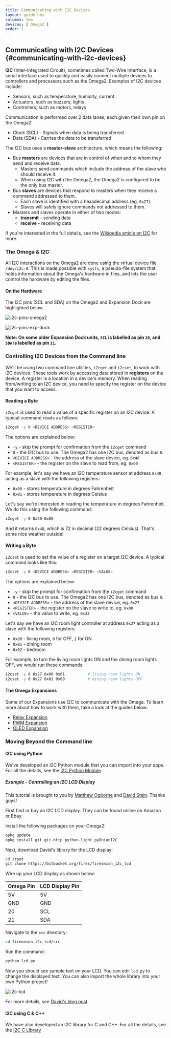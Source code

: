```yaml
---
title: Communicating with I2C Devices
layout: guide.hbs
columns: two
devices: [ Omega2 ]
order: 1
---
```


## Communicating with I2C Devices {#communicating-with-i2c-devices}

<!-- // brief description of I2C (sometimes called TWI - two wire interface):
//  - has a master-slave architecture (many slaves, one master)
//    - Omega is configured to be the bus master
//    - each slave is identified with an address: sending a command to 0x27 will only be read by the device who's address is 0x27, other devices on the bus will ignore it
//    - great for having a bunch of different devices connected to the Omega (sensors, controllers, etc)
//  - based on using two lanes: one for clock(SCL) and one for data(SDA)
//    - read up about this but I think it generally works like this: the master generates the clock and then sends data on the data lane, or the master generates the clock and then requests data on the data lane, the device responds by driving the data lane -->

**I2C** (Inter-Integrated Circuit), sometimes called Two-Wire Interface, is a serial interface used to quickly and easily connect multiple devices to controllers and processors such as the Omega2. Examples of I2C devices include:

* Sensors, such as temperature, humidity, current
* Actuators, such as buzzers, lights
* Controllers, such as motors, relays

Communication is performed over 2 data lanes, each given their own pin on the Omega2:

* Clock (SCL) - Signals when data is being transferred
* Data (SDA) - Carries the data to be transferred

The I2C bus uses a **master-slave** architecture, which means the following:

* Bus **masters** are devices that are in control of when and to whom they send and receive data.
    * Masters send commands which include the address of the slave who should receive it.
    * When using I2C with the Omega2, the Omega2 is configured to be the only bus master.
* Bus **slaves** are devices that respond to masters when they receive a command addressed to them.
    * Each slave is identified with a hexadecimal address (eg. `0x27`).
    * Slaves will safely ignore commands not addressed to them.
* Masters and slaves operate in either of two modes:
    * **transmit** - sending data
    * **receive** - receiving data

If you're interested in the full details, see the [Wikipedia article on I2C](https://en.wikipedia.org/wiki/I%C2%B2C) for more.

### The Omega & I2C

<!-- // all i2c interactions on the omega are done using the sysfs /dev/i2c-0 file, everything mentioned in this article uses this sysfs file to communicate with the hardware I2C controller (useful background knowledge) -->

All I2C interactions on the Omega2 are done using the virtual device file `/dev/i2c-0`. This is made possible with `sysfs`, a pseudo-file system that holds information about the Omega's hardware in files, and lets the user control the hardware by editing the files.

#### On the Hardware

The I2C pins (SCL and SDA) on the Omega2 and Expansion Dock are highlighted below.

![i2c-pins-omega2](https://raw.githubusercontent.com/OnionIoT/Onion-Docs/master/Omega2/Documentation/Doing-Stuff/img/i2c-pins-omega2.jpg)

![i2c-pins-exp-dock](https://raw.githubusercontent.com/OnionIoT/Onion-Docs/master/Omega2/Documentation/Doing-Stuff/img/i2c-pins-exp-dock.jpg)

**Note: On some older Expansion Dock units, `SCL` is labelled as pin `20`, and `SDA` is labelled as pin `21`.**

### Controlling I2C Devices from the Command line

<!-- // TODO: add a little intro the the two command line utilities that we'll be using. note that i2c communication with these tools is register based. Have a sentence or two explaining what resisters are and how we use them -->

We'll be using two command line utilities, `i2cget` and `i2cset`, to work with I2C devices. These tools work by accessing data stored in **registers** on the device. A register is a location in a device's memory. When reading from/writing to an I2C device, you need to specify the register on the device that you want to access.

<!-- #### Detecting I2C devices -->
<!-- // leave this out for now, there's a bug that makes this useless -->

#### Reading a Byte

`i2cget` is used to read a value of a specific register on an I2C device. A typical command reads as follows:

```bash
i2cget -y 0 <DEVICE ADDRESS> <REGISTER>
```

The options are explained below:

* `-y` - skip the prompt for confirmation from the `i2cget` command
* `0` - the I2C bus to use. The Omega2 has one I2C bus, denoted as bus `0`.
* `<DEVICE ADDRESS>` - the address of the slave device, eg. `0x40`
* `<REGISTER>` - the register on the slave to read from, eg. `0x00`

For example, let's say we have an I2C temperature sensor at address `0x40` acting as a slave with the following registers:

* `0x00` - stores temperature in degrees Fahrenheit
* `0x01` - stores temperature in degrees Celsius

Let's say we're interested in reading the temperature in degrees Fahrenheit. We do this using the following command:

```bash
i2cget -y 0 0x40 0x00
```

And it returns `0x48`, which is 72 in decimal (22 degrees Celsius). That's some nice weather outside!

#### Writing a Byte

`i2cset` is used to set the value of a register on a target I2C device. A typical command looks like this:

```bash
i2cset -y 0 <DEVICE ADDRESS> <REGISTER> <VALUE>
```

The options are explained below:

* `-y` - skip the prompt for confirmation from the `i2cget` command
* `0` - the I2C bus to use. The Omega2 has one I2C bus, denoted as bus `0`.
* `<DEVICE ADDRESS>` - the address of the slave device, eg. `0x27`
* `<REGISTER>` - the register on the slave to write to, eg. `0x00`
* `<VALUE>` - the value to write, eg. `0x33`

Let's say we have an I2C room light controller at address `0x27` acting as a slave with the following registers:

* `0x00` - living room, `0` for OFF, `1` for ON
* `0x01` - dining room
* `0x02` - bedroom

For example, to turn the living room lights ON and the dining room lights OFF, we would run these commands:

```bash
i2cset -y 0 0x27 0x00 0x01          # living room lights ON
i2cset -y 0 0x27 0x01 0x00          # dining room lights OFF
```

<!-- #### Going further
// TODO: look into the command line options for writing two bytes at a time -->

#### The Omega Expansions

Some of our Expansions use I2C to communicate with the Omega. To learn more about how to work with them, take a look at the guides below:

* [Relay Expansion](#using-relay-expansion)
* [PWM Expansion](#using-pwm-expansion)
* [OLED Expansion](#using-oled-expansion)

### Moving Beyond the Command line

#### I2C using Python

We've developed an I2C Python module that you can import into your apps. For all the details, see the [I2C Python Module](#i2c-python-module).

##### Example - Controlling an I2C LCD Display

This tutorial is brought to you by [Matthew Ogborne](https://github.com/moggiex) and [David Stein](https://github.com/Fires04). Thanks guys!

First find or buy an I2C LCD display. They can be found online on Amazon or Ebay.

Install the following packages on your Omega2:

```bash
opkg update
opkg install git git-http python-light pyOnionI2C
```

Next, download David's library for the LCD display:

```bash
cd /root
git clone https://bitbucket.org/fires/fireonion_i2c_lcd
```

Wire up your LCD display as shown below:

| Omega Pin | LCD Display Pin |
|-|-|
| 5V | 5V |
| GND | GND |
| 20 | SCL |
| 21 | SDA |

Navigate to the `src` directory:

```bash
cd fireonion_i2c_lcd/src
```

Run the command:

```bash
python lcd.py
```

Now you should see sample text on your LCD. You can edit `lcd.py` to change the displayed text. You can also import the whole library into your own Python project!

![i2c-lcd](https://raw.githubusercontent.com/OnionIoT/Onion-Docs/master/Omega2/Documentation/Doing-Stuff/img/i2c-python-lcd-output.jpg)

For more details, see [David's blog post](http://davidstein.cz/2016/03/13/onion-io-i2c-lcd-16x220x4-backpack-library/).

#### I2C using C & C++

We have also developed an I2C library for C and C++. For all the details, see the [I2C C Library](#i2c-c-library)

<!-- // introduce that onion has developed an I2C library for C and C++
// link to reference article on onion i2c c lib -->
